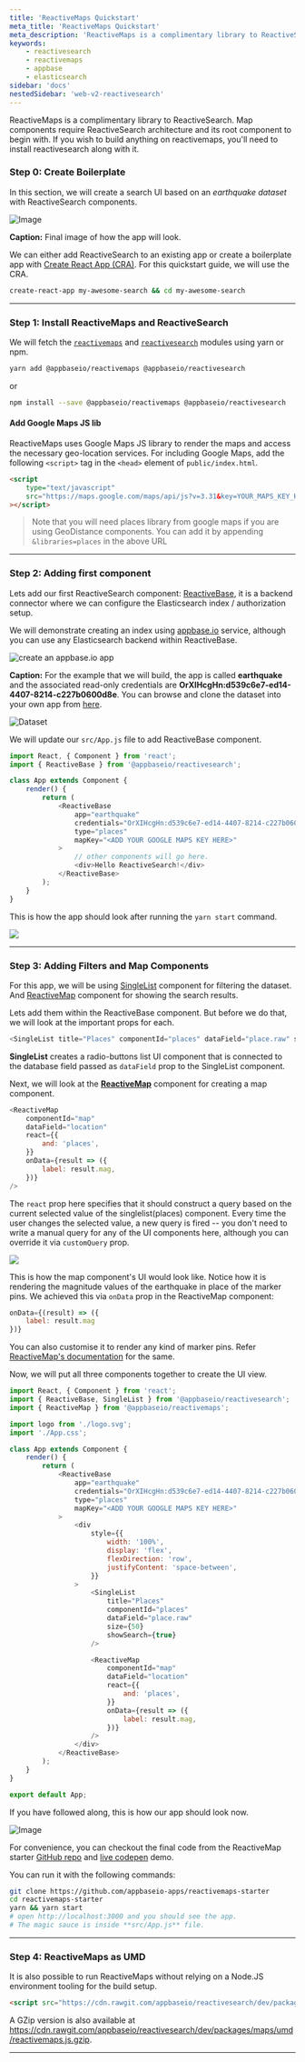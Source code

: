 ```yaml
---
title: 'ReactiveMaps Quickstart'
meta_title: 'ReactiveMaps Quickstart'
meta_description: 'ReactiveMaps is a complimentary library to ReactiveSearch.'
keywords:
    - reactivesearch
    - reactivemaps
    - appbase
    - elasticsearch
sidebar: 'docs'
nestedSidebar: 'web-v2-reactivesearch'
---
```


ReactiveMaps is a complimentary library to ReactiveSearch. Map components require ReactiveSearch architecture and its root component to begin with. If you wish to build anything on reactivemaps, you'll need to install reactivesearch along with it.

### Step 0: Create Boilerplate

In this section, we will create a search UI based on an _earthquake dataset_ with ReactiveSearch components.

![Image](https://i.imgur.com/LR4qyZU.png)

**Caption:** Final image of how the app will look.

We can either add ReactiveSearch to an existing app or create a boilerplate app with [Create React App (CRA)](https://github.com/facebookincubator/create-react-app). For this quickstart guide, we will use the CRA.

```bash
create-react-app my-awesome-search && cd my-awesome-search
```

---

### Step 1: Install ReactiveMaps and ReactiveSearch

We will fetch the [`reactivemaps`](https://www.npmjs.com/package/@appbaseio/reactivemaps) and [`reactivesearch`](https://www.npmjs.com/package/@appbaseio/reactivesearch) modules using yarn or npm.

```bash
yarn add @appbaseio/reactivemaps @appbaseio/reactivesearch
```

or

```bash
npm install --save @appbaseio/reactivemaps @appbaseio/reactivesearch
```

#### Add Google Maps JS lib

ReactiveMaps uses Google Maps JS library to render the maps and access the necessary geo-location services. For including Google Maps, add the following `<script>` tag in the `<head>` element of `public/index.html`.

```html
<script
	type="text/javascript"
	src="https://maps.google.com/maps/api/js?v=3.31&key=YOUR_MAPS_KEY_HERE"
></script>
```

> Note that you will need places library from google maps if you are using GeoDistance components. You can add it by appending `&libraries=places` in the above URL

---

### Step 2: Adding first component

Lets add our first ReactiveSearch component: [ReactiveBase](/getting-started/reactivebase.html), it is a backend connector where we can configure the Elasticsearch index / authorization setup.

We will demonstrate creating an index using [appbase.io](https://appbase.io) service, although you can use any Elasticsearch backend within ReactiveBase.

![create an appbase.io app](https://i.imgur.com/r6hWKAG.gif)

**Caption:** For the example that we will build, the app is called **earthquake** and the associated read-only credentials are **OrXIHcgHn:d539c6e7-ed14-4407-8214-c227b0600d8e**. You can browse and clone the dataset into your own app from [here](https://opensource.appbase.io/dejavu/live/#?input_state=XQAAAALbAAAAAAAAAAA9iIqnY-B2BnTZGEQz6wkFsksm3uHy0SJtl-GeS5hzLniAOGDpQVx6D3EoHDw86D_nWcj3PFS3n-DeQd1AOGTWMc5BFSwDVWM1rIpc6OlpeC62Gy4w2bVXsGB02GpXZQAh7epRyt_JV9IiqJyJgzW4vnZefow_cv_nao-NILgskqGbL7TKfAlU6TNHrnj6tr0m0GfAmwInsE1EsphIl_PBW7bxGvDzAfZF13Ec1QA8dB_-a82A&editable=false).

![Dataset](https://i.imgur.com/vKmqxdP.png)

We will update our `src/App.js` file to add ReactiveBase component.

```js
import React, { Component } from 'react';
import { ReactiveBase } from '@appbaseio/reactivesearch';

class App extends Component {
	render() {
		return (
			<ReactiveBase
				app="earthquake"
				credentials="OrXIHcgHn:d539c6e7-ed14-4407-8214-c227b0600d8e"
				type="places"
				mapKey="<ADD YOUR GOOGLE MAPS KEY HERE>"
			>
				// other components will go here.
				<div>Hello ReactiveSearch!</div>
			</ReactiveBase>
		);
	}
}
```

This is how the app should look after running the `yarn start` command.

![](https://i.imgur.com/M7AAhTh.png)

---

### Step 3: Adding Filters and Map Components

For this app, we will be using [SingleList](/docs/reactivesearch/v2/list/SingleList/) component for filtering the dataset. And [ReactiveMap](/docs/reactivesearch/v2/map/ReactiveMap/) component for showing the search results.

Lets add them within the ReactiveBase component. But before we do that, we will look at the important props for each.

```js
<SingleList title="Places" componentId="places" dataField="place.raw" size={50} showSearch={true} />
```

**SingleList** creates a radio-buttons list UI component that is connected to the database field passed as `dataField` prop to the SingleList component.

Next, we will look at the [**ReactiveMap**](/docs/reactivesearch/v2/map/ReactiveMap/) component for creating a map component.

```js
<ReactiveMap
	componentId="map"
	dataField="location"
	react={{
		and: 'places',
	}}
	onData={result => ({
		label: result.mag,
	})}
/>
```

The `react` prop here specifies that it should construct a query based on the current selected value of the singlelist(places) component. Every time the user changes the selected value, a new query is fired -- you don't need to write a manual query for any of the UI components here, although you can override it via `customQuery` prop.

![](https://i.imgur.com/QwFq2CP.png)

This is how the map component's UI would look like. Notice how it is rendering the magnitude values of the earthquake in place of the marker pins. We achieved this via `onData` prop in the ReactiveMap component:

```js
onData={(result) => ({
	label: result.mag
})}
```

You can also customise it to render any kind of marker pins. Refer [ReactiveMap's documentation](/docs/reactivesearch/v2/map/ReactiveMap/) for the same.

Now, we will put all three components together to create the UI view.

```js
import React, { Component } from 'react';
import { ReactiveBase, SingleList } from '@appbaseio/reactivesearch';
import { ReactiveMap } from '@appbaseio/reactivemaps';

import logo from './logo.svg';
import './App.css';

class App extends Component {
	render() {
		return (
			<ReactiveBase
				app="earthquake"
				credentials="OrXIHcgHn:d539c6e7-ed14-4407-8214-c227b0600d8e"
				type="places"
				mapKey="<ADD YOUR GOOGLE MAPS KEY HERE>"
			>
				<div
					style={{
						width: '100%',
						display: 'flex',
						flexDirection: 'row',
						justifyContent: 'space-between',
					}}
				>
					<SingleList
						title="Places"
						componentId="places"
						dataField="place.raw"
						size={50}
						showSearch={true}
					/>

					<ReactiveMap
						componentId="map"
						dataField="location"
						react={{
							and: 'places',
						}}
						onData={result => ({
							label: result.mag,
						})}
					/>
				</div>
			</ReactiveBase>
		);
	}
}

export default App;
```

If you have followed along, this is how our app should look now.

![Image](https://i.imgur.com/LR4qyZU.png)

For convenience, you can checkout the final code from the ReactiveMap starter [GitHub repo](https://github.com/appbaseio-apps/reactivemaps-starter) and [live codepen](https://codepen.io/dhruvdutt/pen/KRwmvz) demo.

You can run it with the following commands:

```bash
git clone https://github.com/appbaseio-apps/reactivemaps-starter
cd reactivemaps-starter
yarn && yarn start
# open http://localhost:3000 and you should see the app.
# The magic sauce is inside **src/App.js** file.
```

---

### Step 4: ReactiveMaps as UMD

It is also possible to run ReactiveMaps without relying on a Node.JS environment tooling for the build setup.

```html
<script src="https://cdn.rawgit.com/appbaseio/reactivesearch/dev/packages/maps/umd/reactivemaps.js"></script>
```

A GZip version is also available at https://cdn.rawgit.com/appbaseio/reactivesearch/dev/packages/maps/umd/reactivemaps.js.gzip.

---
